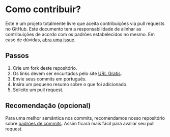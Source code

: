 # Como contribuir?

Este é um projeto totalmente livre que aceita contribuições via pull requests no GitHub. Este documento tem a responsabilidade de alinhar as contribuições de acordo com os padrões estabelecidos no mesmo. Em caso de dúvidas, [abra uma issue](https://github.com/iuricode/vagas-frontend/issues/new).

## Passos

1. Crie um fork deste repositório.
2. Os links devem ser encurtados pelo site [URL Gratis](https://url.gratis/).
3. Envie seus commits em português.
4. Insira um pequeno resumo sobre o que foi adicionado.
5. Solicite um pull request.

## Recomendação (opcional)

Para uma melhor semântica nos commits, recomendamos nosso repositório sobre [padrões de commits](https://github.com/iuricode/padroes-de-commits). Assim ficará mais fácil para avaliar seu pull request.
